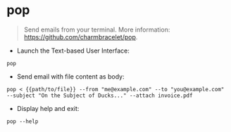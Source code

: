 # pop

> Send emails from your terminal.
> More information: <https://github.com/charmbracelet/pop>.

- Launch the Text-based User Interface:

`pop`

- Send email with file content as body:

`pop < {{path/to/file}} --from "me@example.com" --to "you@example.com" --subject "On the Subject of Ducks..." --attach invoice.pdf`

- Display help and exit:

`pop --help`
